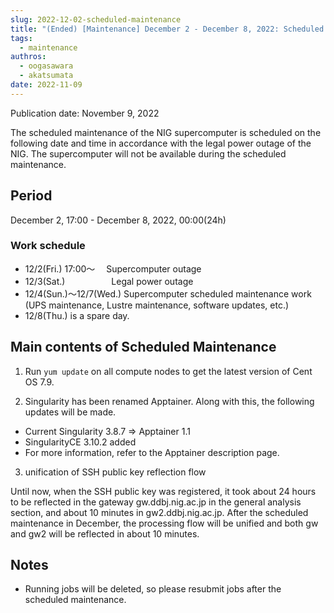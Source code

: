 ```yaml
---
slug: 2022-12-02-scheduled-maintenance
title: "(Ended) [Maintenance] December 2 - December 8, 2022: Scheduled Maintenance."
tags:
  - maintenance
authros:
  - oogasawara
  - akatsumata
date: 2022-11-09
---
```


Publication date: November 9, 2022

The scheduled maintenance of the NIG supercomputer is scheduled on the following date and time in accordance with the legal power outage of the NIG. The supercomputer will not be available during the scheduled maintenance.

## Period

December 2, 17:00 - December 8, 2022, 00:00(24h)


### Work schedule

- 12/2(Fri.) 17:00～ 　Supercomputer outage
- 12/3(Sat.) 　　　　　Legal power outage
- 12/4(Sun.)～12/7(Wed.) Supercomputer scheduled maintenance work (UPS maintenance, Lustre maintenance, software updates, etc.)
- 12/8(Thu.) is a spare day.


## Main contents of Scheduled Maintenance

1. Run `yum update` on all compute nodes to get the latest version of Cent OS 7.9.

2. Singularity has been renamed Apptainer. Along with this, the following updates will be made.

- Current Singularity 3.8.7 ⇒ Apptainer 1.1
- SingularityCE 3.10.2 added
- For more information, refer to the Apptainer description page.

3. unification of SSH public key reflection flow

Until now, when the SSH public key was registered, it took about 24 hours to be reflected in the gateway gw.ddbj.nig.ac.jp in the general analysis section, and about 10 minutes in gw2.ddbj.nig.ac.jp. After the scheduled maintenance in December, the processing flow will be unified and both gw and gw2 will be reflected in about 10 minutes.


## Notes
- Running jobs will be deleted, so please resubmit jobs after the scheduled maintenance.
